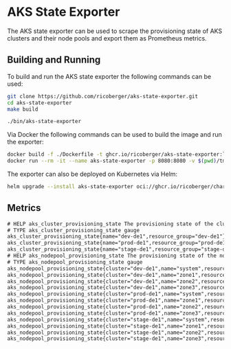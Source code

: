 # AKS State Exporter

The AKS state exporter can be used to scrape the provisioning state of AKS
clusters and their node pools and export them as Prometheus metrics.

## Building and Running

To build and run the AKS state exporter the following commands can be used:

```sh
git clone https://github.com/ricoberger/aks-state-exporter.git
cd aks-state-exporter
make build

./bin/aks-state-exporter
```

Via Docker the following commands can be used to build the image and run the
exporter:

```sh
docker build -f ./Dockerfile -t ghcr.io/ricoberger/aks-state-exporter:latest .
docker run --rm -it --name aks-state-exporter -p 8080:8080 -v $(pwd)/tmp:/aks-state-exporter/config ghcr.io/ricoberger/aks-state-exporter:latest --config=/aks-state-exporter/config/config.yaml
```

The exporter can also be deployed on Kubernetes via Helm:

```sh
helm upgrade --install aks-state-exporter oci://ghcr.io/ricoberger/charts/aks-state-exporter --version <VERSION>
```

## Metrics

```txt
# HELP aks_cluster_provisioning_state The provisioning state of the cluster (0 - Unknown, 1 - Succeeded, 2 - Failed, 3 - Canceled, 4 - Creating, 5 - Updating, 6 - Deleting, 7 - Upgrading, 8 - UpgradingNodeImageVersion, 9 - ReconcilingClusterETCDCertificates)
# TYPE aks_cluster_provisioning_state gauge
aks_cluster_provisioning_state{name="dev-de1",resource_group="dev-de1"} 1
aks_cluster_provisioning_state{name="prod-de1",resource_group="prod-de1"} 1
aks_cluster_provisioning_state{name="stage-de1",resource_group="stage-de1"} 1
# HELP aks_nodepool_provisioning_state The provisioning state of the node pool (0 - Unknown, 1 - Succeeded, 2 - Failed, 3 - Canceled, 4 - Creating, 5 - Updating, 6 - Deleting, 7 - Upgrading, 8 - UpgradingNodeImageVersion, 9 - ReconcilingClusterETCDCertificates)
# TYPE aks_nodepool_provisioning_state gauge
aks_nodepool_provisioning_state{cluster="dev-de1",name="system",resource_group="dev-de1"} 1
aks_nodepool_provisioning_state{cluster="dev-de1",name="zone1",resource_group="dev-de1"} 1
aks_nodepool_provisioning_state{cluster="dev-de1",name="zone2",resource_group="dev-de1"} 1
aks_nodepool_provisioning_state{cluster="dev-de1",name="zone3",resource_group="dev-de1"} 1
aks_nodepool_provisioning_state{cluster="prod-de1",name="system",resource_group="prod-de1"} 1
aks_nodepool_provisioning_state{cluster="prod-de1",name="zone1",resource_group="prod-de1"} 1
aks_nodepool_provisioning_state{cluster="prod-de1",name="zone2",resource_group="prod-de1"} 1
aks_nodepool_provisioning_state{cluster="prod-de1",name="zone3",resource_group="prod-de1"} 1
aks_nodepool_provisioning_state{cluster="stage-de1",name="system",resource_group="stage-de1"} 1
aks_nodepool_provisioning_state{cluster="stage-de1",name="zone1",resource_group="stage-de1"} 1
aks_nodepool_provisioning_state{cluster="stage-de1",name="zone2",resource_group="stage-de1"} 1
aks_nodepool_provisioning_state{cluster="stage-de1",name="zone3",resource_group="stage-de1"} 1
```

